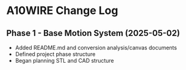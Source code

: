# A10WIRE Change Log

## Phase 1 - Base Motion System (2025-05-02)
- Added README.md and conversion analysis/canvas documents
- Defined project phase structure
- Began planning STL and CAD structure

